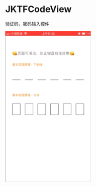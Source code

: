# JKTFCodeView
验证码，密码输入控件


![image](https://github.com/karson711/JKTFCodeView/blob/master/%E6%95%88%E6%9E%9C%E5%9B%BE.gif?raw=true)
